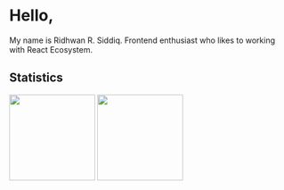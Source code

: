 # Hello,

My name is Ridhwan R. Siddiq. Frontend enthusiast who likes to working with React Ecosystem.

## Statistics

<div>
  <img height="154" src="https://github-readme-stats.vercel.app/api?username=ujklm23&theme=nightowl&hide_border=false&include_all_commits=false&count_private=true" />
    <img height="154" src="https://github-readme-stats.vercel.app/api/top-langs/?username=ujklm23&theme=nightowl&hide_border=false&include_all_commits=false&count_private=true&layout=compact" />
</div>
